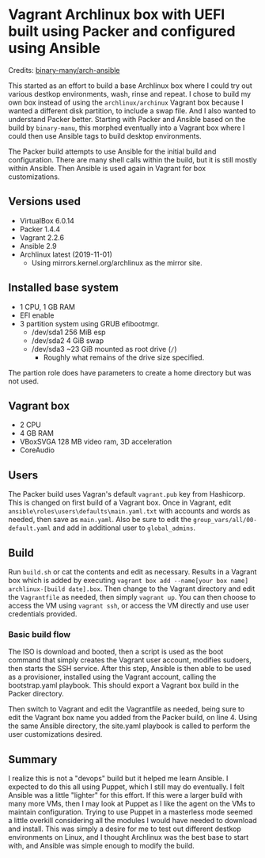 # Vagrant Archlinux box with UEFI built using Packer and configured using Ansible

Credits: [binary-many/arch-ansible](https://github.com/binary-manu/arch-ansible)

This started as an effort to build a base Archlinux box where I could try out various destkop environments, wash, rinse and repeat. I chose to build my own box instead of using the `archlinux/archinux` Vagrant box because I wanted a different disk partition, to include a swap file. And I also wanted to understand Packer better. Starting with Packer and Ansible based on the build by `binary-manu`, this morphed eventually into a Vagrant box where I could then use Ansible tags to build desktop environments. 

The Packer build attempts to use Ansible for the initial build and configuration. There are many shell calls within the build, but it is still mostly within Ansible. Then Ansible is used again in Vagrant for box customizations. 

## Versions used

- VirtualBox 6.0.14
- Packer 1.4.4
- Vagrant 2.2.6
- Ansible 2.9
- Archlinux latest (2019-11-01)
    - Using mirrors.kernel.org/archlinux as the mirror site.

## Installed base system

- 1 CPU, 1 GB RAM
- EFI enable
- 3 partition system using GRUB efibootmgr. 
    - /dev/sda1 256 MiB esp 
    - /dev/sda2 4 GiB swap
    - /dev/sda3 ~23 GiB mounted as root drive (`/`)
        - Roughly what remains of the drive size specified.

The partion role does have parameters to create a home directory but was not used.

## Vagrant box

- 2 CPU
- 4 GB RAM
- VBoxSVGA 128 MB video ram, 3D acceleration
- CoreAudio

## Users

The Packer build uses Vagran's default `vagrant.pub` key from Hashicorp. This is changed on first build of a Vagrant box. Once in Vagrant, edit `ansible\roles\users\defaults\main.yaml.txt` with accounts and words as needed, then save as `main.yaml`. Also be sure to edit the `group_vars/all/00-default.yaml` and add in additional user to `global_admins`.

## Build

Run `build.sh` or cat the contents and edit as necessary. Results in a Vagrant box which is added by executing `vagrant box add --name[your box name] archlinux-[build date].box`. Then change to the Vagrant directory and edit the `Vagrantfile` as needed, then simply `vagrant up`. You can then choose to access the VM using `vagrant ssh`, or access the VM directly and use user credentials provided.

### Basic build flow

The ISO is download and booted, then a script is used as the boot command that simply creates the Vagrant user account, modifies sudoers, then starts the SSH service. After this step, Ansible is then able to be used as a provisioner, installed using the Vagrant account, calling the bootstrap.yaml playbook. This should export a Vagrant box build in the Packer directory.

Then switch to Vagrant and edit the Vagrantfile as needed, being sure to edit the Vagrant box name you added from the Packer build, on line 4. Using the same Ansible directory, the site.yaml playbook is called to perform the user customizations desired. 

## Summary

I realize this is not a "devops" build but it helped me learn Ansible. I expected to do this all using Puppet, which I still may do eventually. I felt Ansible was a little "lighter" for this effort. If this were a larger build with many more VMs, then I may look at Puppet as I like the agent on the VMs to maintain configuration. Trying to use Puppet in a masterless mode seemed a little overkill considering all the modules I would have needed to download and install. This was simply a desire for me to test out different destkop environments on Linux, and I thought Archlinux was the best base to start with, and Ansible was simple enough to modify the build. 
